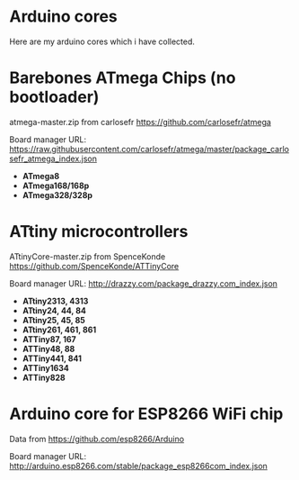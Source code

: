 Arduino cores
=============

Here are my arduino cores which i have collected. 

Barebones ATmega Chips (no bootloader)
================================
atmega-master.zip from carlosefr https://github.com/carlosefr/atmega

Board manager URL: https://raw.githubusercontent.com/carlosefr/atmega/master/package_carlosefr_atmega_index.json

* **ATmega8**
* **ATmega168/168p**
* **ATmega328/328p**

ATtiny microcontrollers
==========================
ATtinyCore-master.zip from SpenceKonde https://github.com/SpenceKonde/ATTinyCore

Board manager URL: http://drazzy.com/package_drazzy.com_index.json

* **ATtiny2313, 4313**
* **ATtiny24, 44, 84**
* **ATtiny25, 45, 85**
* **ATtiny261, 461, 861**
* **ATTiny87, 167**
* **ATTiny48, 88**
* **ATTiny441, 841**
* **ATTiny1634**
* **ATTiny828**

Arduino core for ESP8266 WiFi chip
==========================
Data from https://github.com/esp8266/Arduino

Board manager URL: http://arduino.esp8266.com/stable/package_esp8266com_index.json

